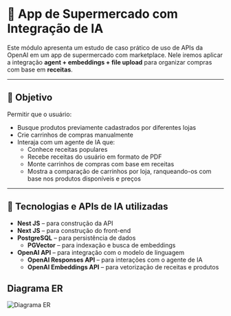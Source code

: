# 🛒 App de Supermercado com Integração de IA

Este módulo apresenta um estudo de caso prático de uso de APIs da OpenAI em um app de supermercado com marketplace. Nele iremos aplicar a integração **agent + embeddings + file upload** para organizar compras com base em **receitas**.

---

## 🎯 Objetivo

Permitir que o usuário:

- Busque produtos previamente cadastrados por diferentes lojas
- Crie carrinhos de compras manualmente
- Interaja com um agente de IA que:
  - Conhece receitas populares
  - Recebe receitas do usuário em formato de PDF
  - Monte carrinhos de compras com base em receitas
  - Mostra a comparação de carrinhos por loja, ranqueando-os com base nos produtos disponíveis e preços

---

## 🧠 Tecnologias e APIs de IA utilizadas

- **Nest JS** – para construção da API
- **Next JS** – para construção do front-end
- **PostgreSQL** – para persistência de dados
  - **PGVector** – para indexação e busca de embeddings
- **OpenAI API** – para integração com o modelo de linguagem
  - **OpenAI Responses API** – para interações com o agente de IA
  - **OpenAI Embeddings API** – para vetorização de receitas e produtos

## Diagrama ER

![Diagrama ER](https://www.mermaidchart.com/raw/22c659e3-cd50-4982-9960-3e32b8b287bf?theme=light&version=v0.1&format=svg)